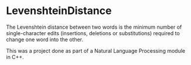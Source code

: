 # LevenshteinDistance
The Levenshtein distance between two words is the minimum number of single-character edits (insertions, deletions or substitutions) required to change one word into the other.

This was a project done as part of a Natural Language Processing module in C++.
